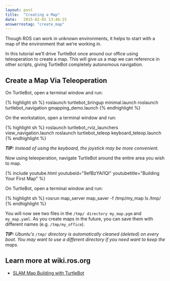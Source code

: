 ```yaml
---
layout: post
title:  "Creating a Map"
date:   2015-02-01 13:46:15
answerrostag: "create_map"
---
```


Though ROS can work in unknown environments, it helps to start with a map of the environment that we’re working in.

In this tutorial we’ll drive TurtleBot once around our office using teleoperation to create a map. This will give us a map we can reference in other scripts, giving TurtleBot completely autonomous navigation.

## Create a Map Via Teleoperation

On TurtleBot, open a terminal window and run:

{% highlight sh %}
roslaunch turtlebot_bringup minimal.launch
roslaunch turtlebot_navigation gmapping_demo.launch
{% endhighlight %}

On the workstation, open a terminal window and run:

{% highlight sh %}
roslaunch turtlebot_rviz_launchers view_navigation.launch
roslaunch turtlebot_teleop keyboard_teleop.launch
{% endhighlight %}

***TIP:** Instead of using the keyboard, the joystick may be more convenient.*

Now using teleoperation, navigate TurtleBot around the entire area you wish to map.

{% include youtube.html youtubeid="9efBzYAi1QI" youtubetitle="Building Your First Map" %}

On TurtleBot, open a terminal window and run:

{% highlight sh %}
rosrun map_server map_saver -f /tmp/my_map
ls /tmp/
{% endhighlight %}

You will now see two files in the `/tmp/ directory my_map.pgm` and `my_map.yaml`. As you create maps in the future, you can save them with different names (e.g. `/tmp/my_office`).

***TIP:** Ubuntu's `/tmp/` directory is automatically cleaned (deleted) on every boot. You may want to use a different directory if you need want to keep the maps.*

## Learn more at wiki.ros.org

* [SLAM Map Building with TurtleBot](http://wiki.ros.org/turtlebot_navigation/Tutorials/Build%20a%20map%20with%20SLAM)
